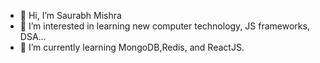 - 👋 Hi, I’m Saurabh Mishra
- 👀 I’m interested in learning new computer technology, JS frameworks, DSA...
- 🌱 I’m currently learning MongoDB,Redis, and ReactJS.

<!---
Saurabh880/Saurabh880 is a ✨ special ✨ repository because its `README.md` (this file) appears on your GitHub profile.
You can click the Preview link to take a look at your changes.
--->
